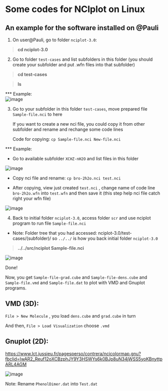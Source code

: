 # Some codes for NCIplot on Linux


## An example for the software installed on @Pauli

1. On user@Pauli, go to folder `nciplot-3.0`:

> **cd nciplot-3.0**

2. Go to folder `test-cases` and list subfolders in this folder (you should create your subfolder and put .wfn files into that subfolder)

> **cd test-cases**

> **ls**

*** Example: <br> ![image](https://user-images.githubusercontent.com/69685019/165224134-04286a8b-e700-4491-ba7f-b90dd33ec6cc.png)

3. Go to your subfolder in this folder `test-cases`, move prepared file `Sample-file.nci` to here

   If you want to create a new nci file, you could copy it from other subfolder and rename and rechange some code lines<br>
    
   Code for copying: `cp Sample-file.nci New-file.nci` 

*** Example: 

* Go to available subfolder `XCHZ-nH2O` and list files in this folder

![image](https://user-images.githubusercontent.com/69685019/165229835-deac90a0-5eac-4529-b5f6-9382f98286a3.png)

* Copy nci file and rename: `cp bro-2h2o.nci test.nci`

* After copying, view just created `test.nci` , change name of code line `bro-2h2o.wfn` into `test.wfn` and then save it (this step help nci file catch right your wfn file)

![image](https://user-images.githubusercontent.com/69685019/165256043-2d159ab1-b8c2-47df-b13d-26aa38033a4e.png)

4. Back to initial folder `nciplot-3.0`, access folder `scr` and use nciplot program to run file `Sample-file.nci`

* Note: Folder tree that you had accessed: nciplot-3.0/test-cases/(subfolder)/ so `../../` is how you back initial folder `nciplot-3.0`

> **../../src/nciplot Sample-file.nci**

![image](https://user-images.githubusercontent.com/69685019/165256748-48336d6c-8eef-4514-87bc-7b79ef57b62a.png)

Done!

Now, you get `Sample-file-grad.cube` and `Sample-file-dens.cube` and `Sample-file.vmd` and `Sample-file.dat` to plot with VMD and Gnuplot programs.

## VMD (3D):  

`File > New Molecule` , you load `dens.cube` and `grad.cube` in turn

And then, `File > Load Visualization` choose `.vmd` 
            
## Gnuplot (2D): 

https://www.lct.jussieu.fr/pagesperso/contrera/ncicolormap.gnu?fbclid=IwAR2_Reuf12oXCBzphJY9Y3HSWYs6k0BJp8uN34jWSS5yoKBnyttpARL4AGM

![image](https://user-images.githubusercontent.com/69685019/165281949-4806ea8a-b54e-43d5-b8f6-95747ea3f47c.png)

Note: Rename `PhenolDimer.dat` into `Test.dat`
